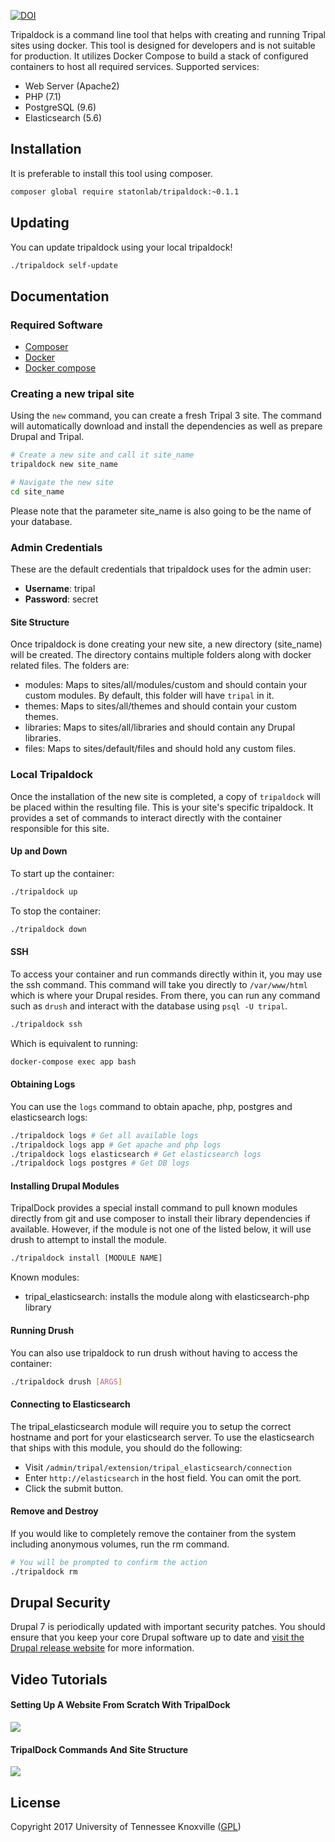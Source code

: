 [![DOI](https://zenodo.org/badge/112856705.svg)](https://zenodo.org/badge/latestdoi/112856705)

Tripaldock is a command line tool that helps with creating and running Tripal sites using docker. This tool is designed for developers and is not suitable for production. It utilizes Docker Compose to build a stack of configured containers to host all required services.
Supported services:
- Web Server (Apache2)
- PHP (7.1)
- PostgreSQL (9.6)
- Elasticsearch (5.6)

## Installation
It is preferable to install this tool using composer.

```bash
composer global require statonlab/tripaldock:~0.1.1
```

## Updating
You can update tripaldock using your local tripaldock!
```bash
./tripaldock self-update
```

## Documentation

### Required Software
- [Composer](https://getcomposer.org)
- [Docker](https://docs.docker.com/install)
- [Docker compose](https://docs.docker.com/compose/install)

### Creating a new tripal site
Using the `new` command, you can create a fresh Tripal 3 site. The command will automatically
download and install the dependencies as well as prepare Drupal and Tripal.
```bash
# Create a new site and call it site_name
tripaldock new site_name

# Navigate the new site
cd site_name
```
Please note that the parameter site_name is also going to be the name of your database.

### Admin Credentials

These are the default credentials that tripaldock uses for the admin user:

- **Username**: tripal
- **Password**: secret

#### Site Structure
Once tripaldock is done creating your new site, a new directory (site_name) will be created.
The directory contains multiple folders along with docker related files. The folders are:
- modules: Maps to sites/all/modules/custom and should contain your custom modules. By default, this folder will have `tripal` in it.
- themes: Maps to sites/all/themes and should contain your custom themes.
- libraries: Maps to sites/all/libraries and should contain any Drupal libraries.
- files: Maps to sites/default/files and should hold any custom files.

### Local Tripaldock
Once the installation of the new site is completed, a copy of `tripaldock` will be placed within the resulting file.
This is your site's specific tripaldock. It provides a set of commands to interact directly with the container responsible
for this site.

#### Up and Down
To start up the container:
```bash
./tripaldock up
```

To stop the container:
```bash
./tripaldock down
```

#### SSH
To access your container and run commands directly within it, you may use the ssh command. This command will take you
directly to `/var/www/html` which is where your Drupal resides. From there, you can run any command such as `drush`
and interact with the database using `psql -U tripal`. 
```bash
./tripaldock ssh
```
Which is equivalent to running:
```bash
docker-compose exec app bash
```

#### Obtaining Logs
You can use the `logs` command to obtain apache, php, postgres and elasticsearch logs:
```bash
./tripaldock logs # Get all available logs
./tripaldock logs app # Get apache and php logs
./tripaldock logs elasticsearch # Get elasticsearch logs
./tripaldock logs postgres # Get DB logs
```

#### Installing Drupal Modules
TripalDock provides a special install command to pull known modules directly from git and use composer to install
their library dependencies if available. However, if the module is not one of the listed below, it will use drush
to attempt to install the module.
```bash
./tripaldock install [MODULE NAME]
```

Known modules:
- tripal_elasticsearch: installs the module along with elasticsearch-php library

#### Running Drush
You can also use tripaldock to run drush without having to access the container:
```bash
./tripaldock drush [ARGS]
```

#### Connecting to Elasticsearch
The tripal_elasticsearch module will require you to setup the correct hostname and port for your elasticsearch server.
To use the elasticsearch that ships with this module, you should do the following:
- Visit `/admin/tripal/extension/tripal_elasticsearch/connection`
- Enter `http://elasticsearch` in the host field. You can omit the port.
- Click the submit button.

#### Remove and Destroy
If you would like to completely remove the container from the system including anonymous volumes, run the rm command.
```bash
# You will be prompted to confirm the action
./tripaldock rm
```
## Drupal Security

Drupal 7 is periodically updated with important security patches.  You should ensure that you keep your core Drupal software up to date and [visit the Drupal release website](https://www.drupal.org/project/drupal) for more information.

## Video Tutorials

#### Setting Up A Website From Scratch With TripalDock

[![](http://img.youtube.com/vi/5SOfQLypvdE/0.jpg)](http://www.youtube.com/watch?v=5SOfQLypvdE "Setting Up A Website From Scratch With TripalDock")

#### TripalDock Commands And Site Structure

[![](http://img.youtube.com/vi/g_fmONUgG3s/0.jpg)](http://www.youtube.com/watch?v=g_fmONUgG3s "TripalDock Commands And Site Structure")

## License
Copyright 2017 University of Tennessee Knoxville ([GPL](LICENSE))
